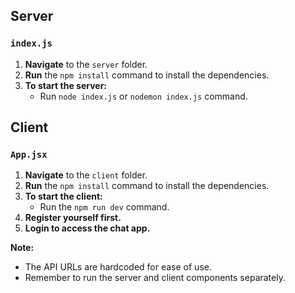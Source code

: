 ## Server

### `index.js`

1. **Navigate** to the `server` folder.
2. **Run** the `npm install` command to install the dependencies.
3. **To start the server:**
   - Run `node index.js` or `nodemon index.js` command.

## Client

### `App.jsx`

1. **Navigate** to the `client` folder.
2. **Run** the `npm install` command to install the dependencies.
3. **To start the client:**
   - Run the `npm run dev` command.
4. **Register yourself first.**
5. **Login to access the chat app.**

**Note:** 

- The API URLs are hardcoded for ease of use.
- Remember to run the server and client components separately.
